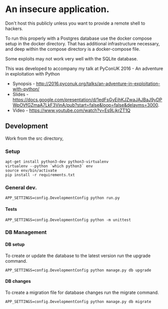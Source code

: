 # An insecure application.

Don't host this publicly unless you want to provide a remote shell to hackers.

To run this properly with a Postgres database use the docker compose setup
in the docker directory.  That has additional infrastructure necessary, and
deep within the compose directory is a docker-compose file.

Some exploits may not work very well with the SQLite database.

This was developed to accompany my talk at PyConUK 2016 - An adventure in exploitation with Python

* Synopsis - http://2016.pyconuk.org/talks/an-adventure-in-exploitation-with-python/
* Slides - https://docs.google.com/presentation/d/1edFsGyEihKJZwaJAJBaJ9yDPWpOVfGZmaA7LkF3VinA/pub?start=false&loop=false&delayms=3000.
* Video - https://www.youtube.com/watch?v=Es9LjkrZT1Q

## Development

Work from the src directory,

### Setup

    apt-get install python3-dev python3-virtualenv
    virtualenv --python `which python3` env
    source env/bin/activate
    pip install -r requirements.txt

### General dev.

    APP_SETTINGS=config.DevelopmentConfig python run.py

#### Tests

    APP_SETTINGS=config.DevelopmentConfig python -m unittest

### DB Management

#### DB setup

To create or update the database to the latest version run the upgrade command.

    APP_SETTINGS=config.DevelopmentConfig python manage.py db upgrade

#### DB changes

To create a migration file for database changes run the migrate command.

    APP_SETTINGS=config.DevelopmentConfig python manage.py db migrate
